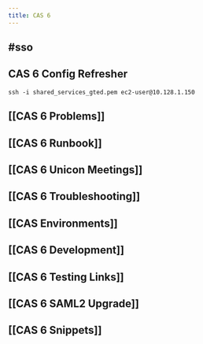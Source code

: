 ```yaml
---
title: CAS 6
---
```


## #sso
## CAS 6 Config Refresher
` ssh -i shared_services_gted.pem ec2-user@10.128.1.150 `
## [[CAS 6 Problems]]
## [[CAS 6 Runbook]]
## [[CAS 6 Unicon Meetings]]
## [[CAS 6 Troubleshooting]]
## [[CAS Environments]]
## [[CAS 6 Development]]
## [[CAS 6 Testing Links]]
## [[CAS 6 SAML2 Upgrade]]
## [[CAS 6 Snippets]]
